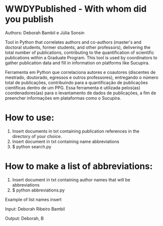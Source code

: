 # WWDYPublished - With whom did you publish
Authors: Deborah Bambil e Júlia Sonsin

Tool in Python that correlates authors and co-authors (master's and doctoral students, former students, and other professors), delivering the total number of publications, contributing to the quantification of scientific publications within a Graduate Program. This tool is used by coordinators to gather publication data and fill in information on platforms like Sucupira.

Ferramenta em Python que correlaciona autores e coautores (discentes de mestrado, doutorado, egressos e outros professores), entregando o número total de publicações, contribuindo para a quantificação de publicações científicas dentro de um PPG. Essa ferramenta é utilizada pelos(as) coordenadores(as) para o levantamento de dados de publicações, a fim de preencher informações em plataformas como o Sucupira.


# How to use:
1. Insert documents in txt containing publication references in the directory of your choice.
2. Insert document in txt containing name abbreviations
3. $ python search.py

# How to make a list of abbreviations:
1. Insert document in txt containing author names that will be abbreviations
2. $ python abbreviations.py
   
Example of list names insert

Input: Deborah Ribeiro Bambil

Output: Deborah, B


